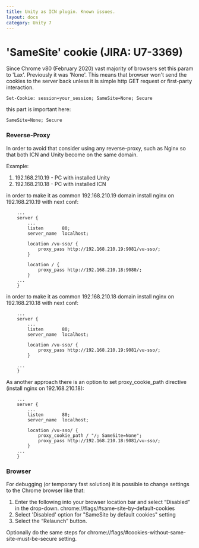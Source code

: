 ```yaml
---
title: Unity as ICN plugin. Known issues.
layout: docs
category: Unity 7
---
```


# 'SameSite' cookie (JIRA: U7-3369)

Since Chrome v80 (February 2020) vast majority of browsers set this param to 'Lax'. Previously it was 'None'.
This means that browser won't send the cookies to the server back unless it is simple http GET request or first-party interaction.

```text
Set-Cookie: session=your_session; SameSite=None; Secure 
```

this part is important here:
```text
SameSite=None; Secure 
```

### Reverse-Proxy

In order to avoid that consider using any reverse-proxy, such as Nginx so that both ICN and Unity become on the same domain.

Example: 
1. 192.168.210.19 - PC with installed Unity
2. 192.168.210.18 - PC with installed ICN
     
in order to make it as common 192.168.210.19 domain install nginx on 192.168.210.19 with next conf:
```text
    ...
    server {
        ...
        listen       80;
        server_name  localhost;

        location /vu-sso/ {
            proxy_pass http://192.168.210.19:9081/vu-sso/;
        }
        
        location / {
            proxy_pass http://192.168.210.18:9080/;
        }
    ...
    }    
```
in order to make it as common 192.168.210.18 domain install nginx on 192.168.210.18 with next conf:
```text
    ...
    server {
        ...
        listen       80;
        server_name  localhost;

        location /vu-sso/ {
            proxy_pass http://192.168.210.19:9081/vu-sso/;
        }
        
    ...
    }    
```

As another approach there is an option to set proxy_cookie_path directive (install nginx on 192.168.210.18):
```text
    ...
    server {
        ...
        listen       80;
        server_name  localhost;

        location /vu-sso/ {
            proxy_cookie_path / "/; SameSite=None";
            proxy_pass http://192.168.210.18:9081/vu-sso/;
        }
    ...
    }
```

### Browser

For debugging (or temporary fast solution) it is possible to change settings to the Chrome browser like that:
 
1. Enter the following into your browser location bar and select “Disabled” in the drop-down. 
chrome://flags/#same-site-by-default-cookies
2. Select 'Disabled' option for "SameSite by default cookies" setting
3. Select the “Relaunch” button.

Optionally do the same steps for chrome://flags/#cookies-without-same-site-must-be-secure setting.
